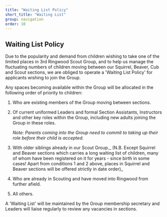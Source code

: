 ```yaml
---
title: "Waiting List Policy"
short_title: "Waiting List"
group: navigation
order: 10
---
```


## Waiting List Policy

Due to the popularity and demand from children wishing to take one of the limited places in 3rd Ringwood Scout Group, and to help us manage the fluctuating numbers of children moving between our Squirrel, Beaver, Cub and Scout sections, we are obliged to operate a 'Waiting List Policy' for applicants wishing to join the Group.

Any spaces becoming available within the Group will be allocated in the following order of priority to children:

1.  Who are existing members of the Group moving between sections.

2.  Of current uniformed Leaders and formal Section Assistants, Instructors and other key roles within the Group, including new adults joining the Group in these roles.

    _Note: Parents coming into the Group need to commit to taking up their role before their child is accepted._

3.  With older siblings already in our Scout Group._ (N.B. Except Squirrel and Beaver sections which carries a long waiting list of children, many of whom have been registered on it for years - since birth in some cases! Apart from conditions 1 and 2 above, places in Squirrel and Beaver sections will be offered strictly in date order)_

4.  Who are already in Scouting and have moved into Ringwood from further afield.

5.  All others.

A 'Waiting List' will be maintained by the Group membership secretary and Leaders will liaise regularly to review any vacancies in sections.
